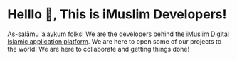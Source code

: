 # Helllo 👋, This is iMuslim Developers!

As-salāmu ʿalaykum folks! We are the developers behind the [iMuslim Digital Islamic application platform](https://imuslim.me). We are here to open some of our projects to the world! We are here to collaborate and getting things done!
